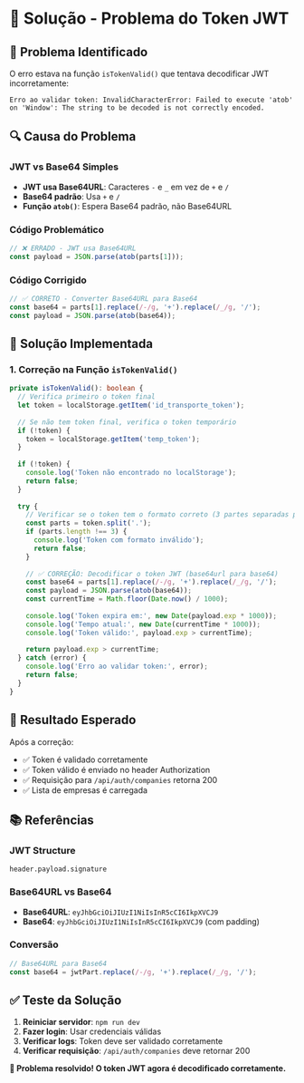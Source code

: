 # 🔧 Solução - Problema do Token JWT

## 🚨 **Problema Identificado**

O erro estava na função `isTokenValid()` que tentava decodificar JWT incorretamente:

```
Erro ao validar token: InvalidCharacterError: Failed to execute 'atob' on 'Window': The string to be decoded is not correctly encoded.
```

## 🔍 **Causa do Problema**

### **JWT vs Base64 Simples**
- **JWT usa Base64URL**: Caracteres `-` e `_` em vez de `+` e `/`
- **Base64 padrão**: Usa `+` e `/` 
- **Função `atob()`**: Espera Base64 padrão, não Base64URL

### **Código Problemático**
```javascript
// ❌ ERRADO - JWT usa Base64URL
const payload = JSON.parse(atob(parts[1]));
```

### **Código Corrigido**
```javascript
// ✅ CORRETO - Converter Base64URL para Base64
const base64 = parts[1].replace(/-/g, '+').replace(/_/g, '/');
const payload = JSON.parse(atob(base64));
```

## 🔧 **Solução Implementada**

### **1. Correção na Função `isTokenValid()`**
```typescript
private isTokenValid(): boolean {
  // Verifica primeiro o token final
  let token = localStorage.getItem('id_transporte_token');
  
  // Se não tem token final, verifica o token temporário
  if (!token) {
    token = localStorage.getItem('temp_token');
  }
  
  if (!token) {
    console.log('Token não encontrado no localStorage');
    return false;
  }
  
  try {
    // Verificar se o token tem o formato correto (3 partes separadas por ponto)
    const parts = token.split('.');
    if (parts.length !== 3) {
      console.log('Token com formato inválido');
      return false;
    }
    
    // ✅ CORREÇÃO: Decodificar o token JWT (base64url para base64)
    const base64 = parts[1].replace(/-/g, '+').replace(/_/g, '/');
    const payload = JSON.parse(atob(base64));
    const currentTime = Math.floor(Date.now() / 1000);
    
    console.log('Token expira em:', new Date(payload.exp * 1000));
    console.log('Tempo atual:', new Date(currentTime * 1000));
    console.log('Token válido:', payload.exp > currentTime);
    
    return payload.exp > currentTime;
  } catch (error) {
    console.log('Erro ao validar token:', error);
    return false;
  }
}
```

## 🎯 **Resultado Esperado**

Após a correção:
- ✅ Token é validado corretamente
- ✅ Token válido é enviado no header Authorization
- ✅ Requisição para `/api/auth/companies` retorna 200
- ✅ Lista de empresas é carregada

## 📚 **Referências**

### **JWT Structure**
```
header.payload.signature
```

### **Base64URL vs Base64**
- **Base64URL**: `eyJhbGciOiJIUzI1NiIsInR5cCI6IkpXVCJ9`
- **Base64**: `eyJhbGciOiJIUzI1NiIsInR5cCI6IkpXVCJ9` (com padding)

### **Conversão**
```javascript
// Base64URL para Base64
const base64 = jwtPart.replace(/-/g, '+').replace(/_/g, '/');
```

## ✅ **Teste da Solução**

1. **Reiniciar servidor**: `npm run dev`
2. **Fazer login**: Usar credenciais válidas
3. **Verificar logs**: Token deve ser validado corretamente
4. **Verificar requisição**: `/api/auth/companies` deve retornar 200

**🎯 Problema resolvido! O token JWT agora é decodificado corretamente.** 